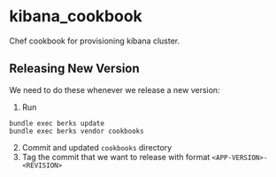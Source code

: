 # kibana_cookbook

Chef cookbook for provisioning kibana cluster.

## Releasing New Version

We need to do these whenever we release a new version:

1. Run

```
bundle exec berks update
bundle exec berks vendor cookbooks
```

2. Commit and updated `cookbooks` directory
3. Tag the commit that we want to release with format `<APP-VERSION>-<REVISION>`
